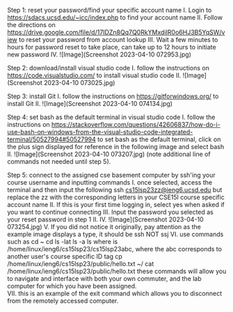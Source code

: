 Step 1: reset your password/find your specific account name
  I. Login to https://sdacs.ucsd.edu/~icc/index.php to find your account name
  II. Follow the directions on https://drive.google.com/file/d/17IDZn8Qq7Q0RkYMxdiIR0o6HJ3B5YqSW/view to reset your password from account lookup
  III. Wait a few minutes to hours for password reset to take place, can take up to 12 hours to initiate new password
  IV. ![Image](Screenshot 2023-04-10 072953.jpg)

Step 2: download/install visual studio code
  I. follow the instructions on  https://code.visualstudio.com/ to install visual studio code
  II. ![Image](Screenshot 2023-04-10 073025.jpg)

Step 3: install Git
  I. follow the instructions on https://gitforwindows.org/ to install Git
  II. ![Image](Screenshot 2023-04-10 074134.jpg)

Step 4: set bash as the default terminal in visual studio code
  I. follow the instructions on 
     https://stackoverflow.com/questions/42606837/how-do-i-use-bash-on-windows-from-the-visual-studio-code-integrated-terminal/50527994#50527994 
     to set bash as the default terminal, click on the plus sign displayed for reference in the following image and select bash
  II. ![Image](Screenshot 2023-04-10 073207.jpg) (note additional line of commands not needed until step 5).

Step 5: connect to the assigned cse basement computer by ssh'ing your course username and inputting commands
  I. once selected, access the terminal and then input the following
     ssh cs15lsp23zz@ieng6.ucsd.edu
     but replace the zz with the corresponding letters in your CSE15l course specific account name
  II. If this is your first time logging in, select yes when asked if you want to continue connecting
  III. Input the password you selected as your reset password in step 1 II.
  IV. ![Image](Screenshot 2023-04-10 073254.jpg)
  V. If you did not notice it originally, pay attention as the example image displays a type, it should be ssh NOT ssj
  VI. use commands such as
      cd ~
      cd
      ls -lat
      ls -a
      ls <directory> where <directory> is /home/linux/ieng6/cs15lsp23/cs15lsp23abc, where the abc corresponds to another user's course specific ID tag
      cp /home/linux/ieng6/cs15lsp23/public/hello.txt ~/
      cat /home/linux/ieng6/cs15lsp23/public/hello.txt
      these commands will allow you to navigate and interface with both your own commuter, and the lab computer for which you have been assigned.  
  VII. this is an example of the exit command which allows you to disconnect from the remotely accessed computer.
